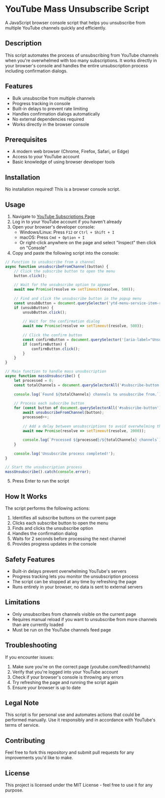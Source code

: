 # YouTube Mass Unsubscribe Script

A JavaScript browser console script that helps you unsubscribe from multiple YouTube channels quickly and efficiently.

## Description

This script automates the process of unsubscribing from YouTube channels when you're overwhelmed with too many subscriptions. It works directly in your browser's console and handles the entire unsubscription process including confirmation dialogs.

## Features

- Bulk unsubscribe from multiple channels
- Progress tracking in console
- Built-in delays to prevent rate limiting
- Handles confirmation dialogs automatically
- No external dependencies required
- Works directly in the browser console

## Prerequisites

- A modern web browser (Chrome, Firefox, Safari, or Edge)
- Access to your YouTube account
- Basic knowledge of using browser developer tools

## Installation

No installation required! This is a browser console script.

## Usage

1. Navigate to [YouTube Subscriptions Page](https://www.youtube.com/feed/channels)
2. Log in to your YouTube account if you haven't already
3. Open your browser's developer console:
   - Windows/Linux: Press `F12` or `Ctrl + Shift + I`
   - macOS: Press `Cmd + Option + I`
   - Or right-click anywhere on the page and select "Inspect" then click on "Console"
4. Copy and paste the following script into the console:

```javascript
// Function to unsubscribe from a channel
async function unsubscribeFromChannel(button) {
    // Click the subscribe button to open the menu
    button.click();
    
    // Wait for the unsubscribe option to appear
    await new Promise(resolve => setTimeout(resolve, 500));
    
    // Find and click the unsubscribe button in the popup menu
    const unsubButton = document.querySelector('ytd-menu-service-item-renderer');
    if (unsubButton) {
        unsubButton.click();
        
        // Wait for the confirmation dialog
        await new Promise(resolve => setTimeout(resolve, 500));
        
        // Click the confirm button
        const confirmButton = document.querySelector('[aria-label="Unsubscribe"]');
        if (confirmButton) {
            confirmButton.click();
        }
    }
}

// Main function to handle mass unsubscription
async function massUnsubscribe() {
    let processed = 0;
    const totalChannels = document.querySelectorAll('#subscribe-button').length;
    
    console.log(`Found ${totalChannels} channels to unsubscribe from.`);
    
    // Process each subscribe button
    for (const button of document.querySelectorAll('#subscribe-button')) {
        await unsubscribeFromChannel(button);
        processed++;
        
        // Add a delay between unsubscriptions to avoid overwhelming the system
        await new Promise(resolve => setTimeout(resolve, 2000));
        
        console.log(`Processed ${processed}/${totalChannels} channels`);
    }
    
    console.log('Unsubscribe process completed!');
}

// Start the unsubscription process
massUnsubscribe().catch(console.error);
```

5. Press Enter to run the script

## How It Works

The script performs the following actions:
1. Identifies all subscribe buttons on the current page
2. Clicks each subscribe button to open the menu
3. Finds and clicks the unsubscribe option
4. Handles the confirmation dialog
5. Waits for 2 seconds before processing the next channel
6. Provides progress updates in the console

## Safety Features

- Built-in delays prevent overwhelming YouTube's servers
- Progress tracking lets you monitor the unsubscription process
- The script can be stopped at any time by refreshing the page
- Runs entirely in your browser, no data is sent to external servers

## Limitations

- Only unsubscribes from channels visible on the current page
- Requires manual reload if you want to unsubscribe from more channels than are currently loaded
- Must be run on the YouTube channels feed page

## Troubleshooting

If you encounter issues:
1. Make sure you're on the correct page (youtube.com/feed/channels)
2. Verify that you're logged into your YouTube account
3. Check if your browser's console is throwing any errors
4. Try refreshing the page and running the script again
5. Ensure your browser is up to date

## Legal Note

This script is for personal use and automates actions that could be performed manually. Use it responsibly and in accordance with YouTube's terms of service.

## Contributing

Feel free to fork this repository and submit pull requests for any improvements you'd like to make.

## License

This project is licensed under the MIT License - feel free to use it for any purpose.